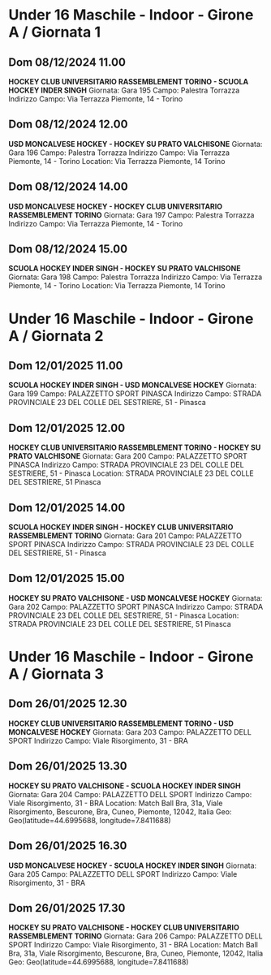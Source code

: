 # Under 16 Maschile - Indoor  - Girone A / Giornata 1
## Dom 08/12/2024 11.00
**HOCKEY CLUB UNIVERSITARIO RASSEMBLEMENT TORINO - SCUOLA HOCKEY INDER SINGH**
Giornata: Gara 195
Campo: Palestra Torrazza 
Indirizzo Campo:  Via Terrazza Piemonte, 14 - Torino


## Dom 08/12/2024 12.00
**USD MONCALVESE HOCKEY - HOCKEY SU PRATO VALCHISONE**
Giornata: Gara 196
Campo: Palestra Torrazza 
Indirizzo Campo:  Via Terrazza Piemonte, 14 - Torino
Location:  Via Terrazza Piemonte, 14 Torino


## Dom 08/12/2024 14.00
**USD MONCALVESE HOCKEY - HOCKEY CLUB UNIVERSITARIO RASSEMBLEMENT TORINO**
Giornata: Gara 197
Campo: Palestra Torrazza 
Indirizzo Campo:  Via Terrazza Piemonte, 14 - Torino


## Dom 08/12/2024 15.00
**SCUOLA HOCKEY INDER SINGH - HOCKEY SU PRATO VALCHISONE**
Giornata: Gara 198
Campo: Palestra Torrazza 
Indirizzo Campo:  Via Terrazza Piemonte, 14 - Torino
Location:  Via Terrazza Piemonte, 14 Torino

# Under 16 Maschile - Indoor  - Girone A / Giornata 2
## Dom 12/01/2025 11.00
**SCUOLA HOCKEY INDER SINGH - USD MONCALVESE HOCKEY**
Giornata: Gara 199
Campo: PALAZZETTO SPORT PINASCA 
Indirizzo Campo:  STRADA PROVINCIALE 23 DEL COLLE DEL SESTRIERE, 51 - Pinasca


## Dom 12/01/2025 12.00
**HOCKEY CLUB UNIVERSITARIO RASSEMBLEMENT TORINO - HOCKEY SU PRATO VALCHISONE**
Giornata: Gara 200
Campo: PALAZZETTO SPORT PINASCA 
Indirizzo Campo:  STRADA PROVINCIALE 23 DEL COLLE DEL SESTRIERE, 51 - Pinasca
Location:  STRADA PROVINCIALE 23 DEL COLLE DEL SESTRIERE, 51 Pinasca


## Dom 12/01/2025 14.00
**SCUOLA HOCKEY INDER SINGH - HOCKEY CLUB UNIVERSITARIO RASSEMBLEMENT TORINO**
Giornata: Gara 201
Campo: PALAZZETTO SPORT PINASCA 
Indirizzo Campo:  STRADA PROVINCIALE 23 DEL COLLE DEL SESTRIERE, 51 - Pinasca


## Dom 12/01/2025 15.00
**HOCKEY SU PRATO VALCHISONE - USD MONCALVESE HOCKEY**
Giornata: Gara 202
Campo: PALAZZETTO SPORT PINASCA 
Indirizzo Campo:  STRADA PROVINCIALE 23 DEL COLLE DEL SESTRIERE, 51 - Pinasca
Location:  STRADA PROVINCIALE 23 DEL COLLE DEL SESTRIERE, 51 Pinasca

# Under 16 Maschile - Indoor  - Girone A / Giornata 3
## Dom 26/01/2025 12.30
**HOCKEY CLUB UNIVERSITARIO RASSEMBLEMENT TORINO - USD MONCALVESE HOCKEY**
Giornata: Gara 203
Campo: PALAZZETTO DELL SPORT 
Indirizzo Campo:  Viale Risorgimento, 31 - BRA


## Dom 26/01/2025 13.30
**HOCKEY SU PRATO VALCHISONE - SCUOLA HOCKEY INDER SINGH**
Giornata: Gara 204
Campo: PALAZZETTO DELL SPORT 
Indirizzo Campo:  Viale Risorgimento, 31 - BRA
Location: Match Ball Bra, 31a, Viale Risorgimento, Bescurone, Bra, Cuneo, Piemonte, 12042, Italia
Geo: Geo(latitude=44.6995688, longitude=7.8411688)


## Dom 26/01/2025 16.30
**USD MONCALVESE HOCKEY - SCUOLA HOCKEY INDER SINGH**
Giornata: Gara 205
Campo: PALAZZETTO DELL SPORT 
Indirizzo Campo:  Viale Risorgimento, 31 - BRA


## Dom 26/01/2025 17.30
**HOCKEY SU PRATO VALCHISONE - HOCKEY CLUB UNIVERSITARIO RASSEMBLEMENT TORINO**
Giornata: Gara 206
Campo: PALAZZETTO DELL SPORT 
Indirizzo Campo:  Viale Risorgimento, 31 - BRA
Location: Match Ball Bra, 31a, Viale Risorgimento, Bescurone, Bra, Cuneo, Piemonte, 12042, Italia
Geo: Geo(latitude=44.6995688, longitude=7.8411688)

